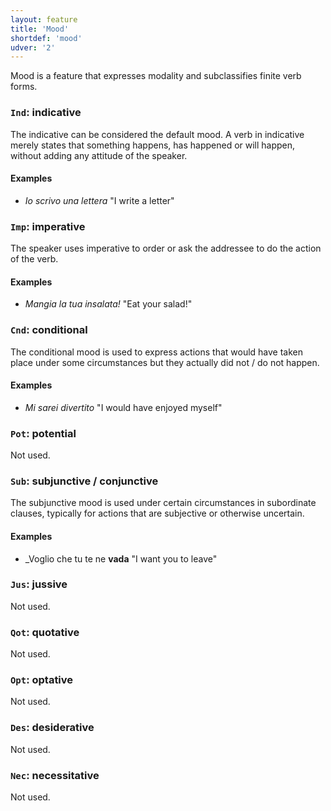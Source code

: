 ```yaml
---
layout: feature
title: 'Mood'
shortdef: 'mood'
udver: '2'
---
```


Mood is a feature that expresses modality and subclassifies finite
verb forms.

### `Ind`: indicative

The indicative can be considered the default mood. A verb in
indicative merely states that something happens, has happened or will
happen, without adding any attitude of the speaker.

#### Examples

* _Io scrivo una lettera_ "I write a letter"

### `Imp`: imperative

The speaker uses imperative to order or ask the addressee to do the
action of the verb.

#### Examples

* _Mangia la tua insalata!_ "Eat your salad!"

### `Cnd`: conditional

The conditional mood is used to express actions that would have taken
place under some circumstances but they actually did not / do not
happen.

#### Examples

* _Mi sarei divertito_ "I would have enjoyed myself"

### `Pot`: potential

Not used.

### `Sub`: subjunctive / conjunctive

The subjunctive mood is used under certain circumstances in
subordinate clauses, typically for actions that are subjective or
otherwise uncertain.

#### Examples

* _Voglio che tu te ne <b>vada</b> "I want you to leave"

### `Jus`: jussive

Not used.

### `Qot`: quotative

Not used.

### `Opt`: optative

Not used.

### `Des`: desiderative

Not used.

### `Nec`: necessitative

Not used.

